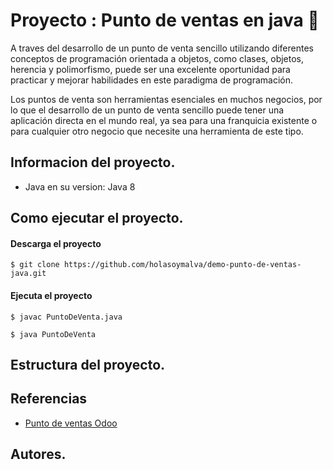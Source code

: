 # Proyecto : Punto de ventas en java 💸

A traves del desarrollo de un punto de venta sencillo utilizando diferentes conceptos de programación orientada a objetos, como clases, objetos, herencia y polimorfismo, puede ser una excelente oportunidad para practicar y mejorar habilidades en este paradigma de programación.

Los puntos de venta son herramientas esenciales en muchos negocios, por lo que el desarrollo de un punto de venta sencillo puede tener una aplicación directa en el mundo real, ya sea para una franquicia existente o para cualquier otro negocio que necesite una herramienta de este tipo.


## Informacion del proyecto.

* Java en su version: Java 8

## Como ejecutar el proyecto.

#### Descarga el proyecto
  
    $ git clone https://github.com/holasoymalva/demo-punto-de-ventas-java.git

#### Ejecuta el proyecto

    $ javac PuntoDeVenta.java
    
    $ java PuntoDeVenta

## Estructura del proyecto.


## Referencias

* [Punto de ventas Odoo](https://www.odoo.com/es_ES/app/point-of-sale-shop?utm_source=google&utm_medium=cpc&utm_campaign=MX-ES-POS&utm_gclid=Cj0KCQjwtsCgBhDEARIsAE7RYh2j11gQyRTyPEldo8bkNiVEYnBD9loX5uH7CemHxvUxZoSi-abg7x8aAvE0EALw_wcB&gclid=Cj0KCQjwtsCgBhDEARIsAE7RYh2j11gQyRTyPEldo8bkNiVEYnBD9loX5uH7CemHxvUxZoSi-abg7x8aAvE0EALw_wcB)

## Autores.

